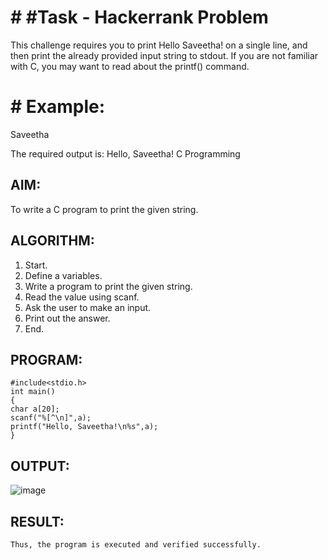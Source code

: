 # # #Task - Hackerrank Problem

This challenge requires you to print Hello Saveetha! on a single line, and then print the already provided input string to stdout. If you are not familiar with C, you may want to read about the printf() command.

# # Example:

Saveetha

The required output is:
Hello, Saveetha!
C Programming

## AIM:
   To write a C program to print the given string.
## ALGORITHM:
 1.	Start.
 2.	Define a variables.
 3.	Write a program to print the given string.
 4.	Read the value using scanf.
 5.	Ask the user to make an input.
 6.	Print out the answer.
 7.	End.

## PROGRAM:
```
#include<stdio.h>
int main()
{
char a[20];
scanf("%[^\n]",a);
printf("Hello, Saveetha!\n%s",a);
}
```
## OUTPUT:
  ![image](https://github.com/user-attachments/assets/dae93456-f4f8-4f77-83d0-ea2ac458177c)

## RESULT:
    Thus, the program is executed and verified successfully.

